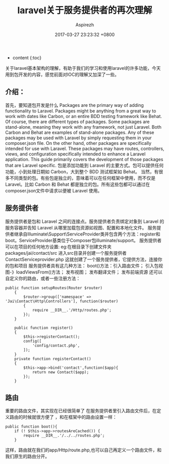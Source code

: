 ﻿---
layout: post
title:  "laravel关于服务提供者的再次理解"
date:   2017-03-27 23:23:32 +0800
categories: Laravel—中间操作流
tags:  IoC laravel
author: Aspirezh
---

* content
{:toc}

关于laravel基本架构的理解，有助于我们的学习和使用laravel的许多功能，今天用到包开发的内容，感觉前面对IOC的理解又加深了一些。



## 介绍：

首先，要知道包开发是什么
Packages are the primary way of adding functionality to Laravel. Packages might be anything from a great way to work with dates like Carbon, or an entire BDD testing framework like Behat.
Of course, there are different types of packages. Some packages are stand-alone, meaning they work with any framework, not just Laravel. Both Carbon and Behat are examples of stand-alone packages. Any of these packages may be used with Laravel by simply requesting them in your  composer.json file.
On the other hand, other packages are specifically intended for use with Laravel. These packages may have routes, controllers, views, and configuration specifically intended to enhance a Laravel application. This guide primarily covers the development of those packages that are Laravel specific.
包是添加功能到 Laravel 的主要方式。包可以提供任何功能，小到处理日期如 Carbon，大到整个 BDD 测试框架如 Behat。
当然，有很多不同类型的包。有些包是独立的，意味着可以在任何框架中使用，而不仅是 Laravel。比如 Carbon 和 Behat 都是独立的包。所有这些包都可以通过在composer.json文件中请求以便被 Laravel 使用。
## 服务提供者
服务提供者是包和 Laravel 之间的连接点。服务提供者负责绑定对象到 Laravel 的服务容器并告知 Laravel 从哪里加载包资源如视图、配置和本地化文件。
服务提供者继承自Illuminate\Support\ServiceProvider类并包含两个方法：register和boot。ServiceProvider基类位于Composer包illuminate/support。
服务提供者可以在项目的任何地方设置:
eg:在根目录下创建文件夹 packages/jai/contact/src
进入src目录并创建一个服务提供者ContactServiceprovider.php
这就创建了一个服务提供者，它提供方法，连接你的包和项目
服务提供者具有这几种方法：
boot()方法：引入路由文件；
                    引入包视图-》loadViewsFrom()方法；
                    发布视图；
                    发布翻译文件；
                    发布前端资源
还可以自定义你的路由，或者一些注册方法：
```
public function setupRoutes(Router $router)
    {
        $router->group(['namespace' => 'Jai\Contact\Http\Controllers'], function($router)
        {
            require __DIR__.'/Http/routes.php';
        });
    }

    public function register()
    {
        $this->registerContact();
        config([
            'config/contact.php',
        ]);
    }
    private function registerContact()
    {
        $this->app->bind('contact',function($app){
            return new Contact($app);
        });
    }
```
## 路由
重要的路由文件，其实现在已经很简单了 
在服务提供者里引入路由文件后，在定义路由的时候就很方便了 ，和在框架中的路由设置一样：

```
public function boot(){
    if (! $this->app->routesAreCached()) {
        require __DIR__.'/../../routes.php';
    }
```
这样，路由就在我们的app/Http/route.php,也可以自己再定义一个路由文件，和我们原生的路由分开。